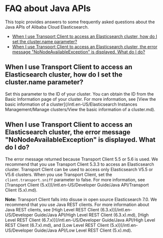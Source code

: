 # FAQ about Java APIs

This topic provides answers to some frequently asked questions about the Java APIs of Alibaba Cloud Elasticsearch.

-   [When I use Transport Client to access an Elasticsearch cluster, how do I set the cluster.name parameter?](#section_dbl_l63_3we)
-   [When I use Transport Client to access an Elasticsearch cluster, the error message "NoNodeAvailableException" is displayed. What do I do?](#section_1zl_g2x_4b0)

## When I use Transport Client to access an Elasticsearch cluster, how do I set the cluster.name parameter?

Set this parameter to the ID of your cluster. You can obtain the ID from the Basic Information page of your cluster. For more information, see [View the basic information of a cluster](/intl.en-US/Elasticsearch Instances Management/Manage clusters/View the basic information of a cluster.md).

## When I use Transport Client to access an Elasticsearch cluster, the error message "NoNodeAvailableException" is displayed. What do I do?

The error message returned because Transport Client 5.5 or 5.6 is used. We recommend that you use Transport Client 5.3.3 to access an Elasticsearch cluster. Transport Client can be used to access only Elasticsearch V5.5 or V5.6 clusters. When you use Transport Client, set the `client.transport.sniff` parameter to false. For more information, see [Transport Client \(5.x\)](/intl.en-US/Developer Guide/Java API/Transport Client (5.x).md).

**Note:** Transport Client falls into disuse in open source Elasticsearch 7.0. We recommend that you use Java REST clients. For more information about Java REST clients, see [High Level REST Client \(6.3.x\)](/intl.en-US/Developer Guide/Java API/High Level REST Client (6.3.x).md), [High Level REST Client \(6.7.x\)](/intl.en-US/Developer Guide/Java API/High Level REST Client (6.7.x).md), and [Low Level REST Client \(5.x\)](/intl.en-US/Developer Guide/Java API/Low Level REST Client (5.x).md).

